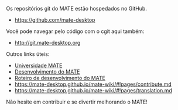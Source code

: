 <!--
.. link:
.. description:
.. tags: Desenvolvimento
.. date: 2011-12-05 12:00:30
.. title: Desenvolvimento
.. slug: development
-->

Os repositórios git do MATE estão hospedados no GitHub.

  * <https://github.com/mate-desktop>

Você pode navegar pelo código com o cgit aqui também:

* <http://git.mate-desktop.org>

 Outros links úteis:

  * [Universidade MATE](/blog/2013-03-12-mate-university/)
  * [Desenvolvimento do MATE](https://mate-desktop.github.io/mate-wiki/#!pages/dev-doc.md)
  * [Roteiro de desenvolvimento do MATE](https://mate-desktop.github.io/mate-wiki/#!pages/roadmap.md)
  * <https://mate-desktop.github.io/mate-wiki/#!pages/contribute.md>
  * <https://mate-desktop.github.io/mate-wiki/#!pages/translation.md>

Não hesite em contribuir e se divertir melhorando o MATE!
